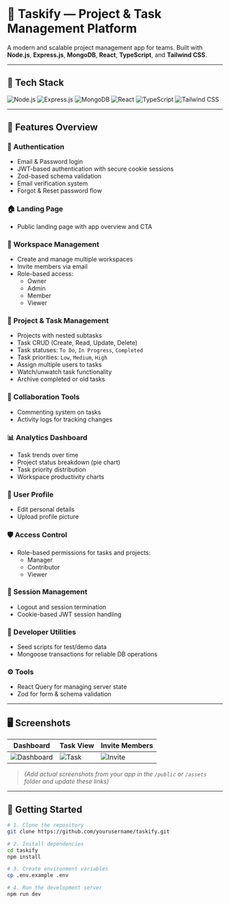 # 🚀 Taskify — Project & Task Management Platform

A modern and scalable project management app for teams. Built with **Node.js**, **Express.js**, **MongoDB**, **React**, **TypeScript**, and **Tailwind CSS**.

---

## 🔧 Tech Stack

![Node.js](https://img.shields.io/badge/Node.js-339933?style=for-the-badge&logo=nodedotjs&logoColor=white)
![Express.js](https://img.shields.io/badge/Express.js-000000?style=for-the-badge&logo=express&logoColor=white)
![MongoDB](https://img.shields.io/badge/MongoDB-47A248?style=for-the-badge&logo=mongodb&logoColor=white)
![React](https://img.shields.io/badge/React-20232A?style=for-the-badge&logo=react&logoColor=61DAFB)
![TypeScript](https://img.shields.io/badge/TypeScript-3178C6?style=for-the-badge&logo=typescript&logoColor=white)
![Tailwind CSS](https://img.shields.io/badge/Tailwind_CSS-38B2AC?style=for-the-badge&logo=tailwind-css&logoColor=white)

---

## 🧩 Features Overview

### 🔐 Authentication

- Email & Password login
- JWT-based authentication with secure cookie sessions
- Zod-based schema validation
- Email verification system
- Forgot & Reset password flow

### 🏠 Landing Page

- Public landing page with app overview and CTA

### 🏢 Workspace Management

- Create and manage multiple workspaces
- Invite members via email
- Role-based access:
  - Owner
  - Admin
  - Member
  - Viewer

### 📁 Project & Task Management

- Projects with nested subtasks
- Task CRUD (Create, Read, Update, Delete)
- Task statuses: `To Do`, `In Progress`, `Completed`
- Task priorities: `Low`, `Medium`, `High`
- Assign multiple users to tasks
- Watch/unwatch task functionality
- Archive completed or old tasks

### 💬 Collaboration Tools

- Commenting system on tasks
- Activity logs for tracking changes

### 📊 Analytics Dashboard

- Task trends over time
- Project status breakdown (pie chart)
- Task priority distribution
- Workspace productivity charts

### 👤 User Profile

- Edit personal details
- Upload profile picture

### 🛡️ Access Control

- Role-based permissions for tasks and projects:
  - Manager
  - Contributor
  - Viewer

### 🔄 Session Management

- Logout and session termination
- Cookie-based JWT session handling

### 🌱 Developer Utilities

- Seed scripts for test/demo data
- Mongoose transactions for reliable DB operations

### ⚙️ Tools

- React Query for managing server state
- Zod for form & schema validation

---

## 🖥️ Screenshots

| Dashboard                                                        | Task View                                                      | Invite Members                                                     |
| ---------------------------------------------------------------- | -------------------------------------------------------------- | ------------------------------------------------------------------ |
| ![Dashboard](https://via.placeholder.com/300x180?text=Dashboard) | ![Task](https://via.placeholder.com/300x180?text=Task+Details) | ![Invite](https://via.placeholder.com/300x180?text=Invite+Members) |

> _(Add actual screenshots from your app in the `/public` or `/assets` folder and update these links)_

---

## 🚀 Getting Started

```bash
# 1. Clone the repository
git clone https://github.com/yourusername/taskify.git

# 2. Install dependencies
cd taskify
npm install

# 3. Create environment variables
cp .env.example .env

# 4. Run the development server
npm run dev
```
